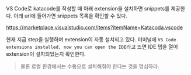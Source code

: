 VS Code로 katacode를 작성할 때 아래 extension을 설치하면 snippets를 제공한다. 아래 url에 들어가면 snippets 목록을 확인할 수 있다.

<https://marketplace.visualstudio.com/items?itemName=Katacoda.vscode>

현재 지금 step을 실행하며 extension이 자동 설치되고 있다. 터미널에 `VS Code extensions installed, now you can open the IDE`라고 뜨면 IDE 탭을 열어 extension이 설치되었는지 확인한다.

> 물론 로컬 환경에서는 수동으로 설치해줘야 한다는 것을 명심하라.
